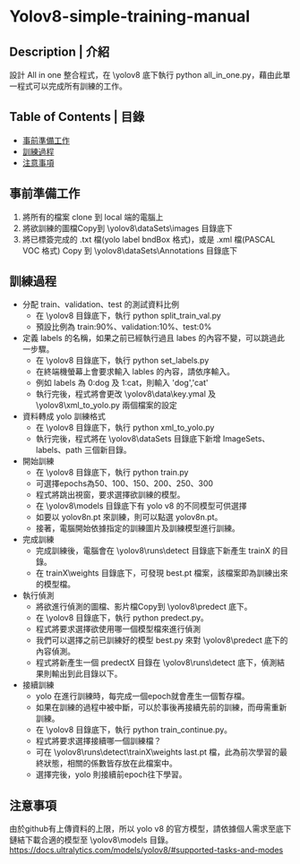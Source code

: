 # Yolov8-simple-training-manual
## Description | 介紹
設計 All in one 整合程式，在 \yolov8 底下執行 python all_in_one.py，藉由此單一程式可以完成所有訓練的工作。

## Table of Contents | 目錄
- [事前準備工作](#事前準備工作)
- [訓練過程](#訓練過程)
- [注意事項](#注意事項)
## 事前準備工作
1. 將所有的檔案 clone 到 local 端的電腦上
2. 將欲訓練的圖檔Copy到 \yolov8\dataSets\images 目錄底下
3. 將已標簽完成的 .txt 檔(yolo label bndBox 格式)，或是 .xml 檔(PASCAL VOC 格式) Copy 到 \yolov8\dataSets\Annotations 目錄底下
## 訓練過程
- 分配 train、validation、test 的測試資料比例
    - 在 \yolov8 目錄底下，執行 python split_train_val.py
    - 預設比例為 train:90%、validation:10%、test:0%
- 定義 labels 的名稱，如果之前已經執行過且 labes 的內容不變，可以跳過此一步驟。
    - 在 \yolov8 目錄底下，執行 python set_labels.py
    - 在終端機螢幕上會要求輸入 lables 的內容，請依序輸入。
    - 例如 labels 為 0:dog 及 1:cat，則輸入 'dog','cat'
    - 執行完後，程式將會更改 \yolov8\data\key.ymal 及 \yolov8\xml_to_yolo.py 兩個檔案的設定
- 資料轉成 yolo 訓練格式
    - 在 \yolov8 目錄底下，執行 python xml_to_yolo.py
    - 執行完後，程式將在 \yolov8\dataSets 目錄底下新增 ImageSets、labels、path 三個新目錄。
- 開始訓練
    - 在 \yolov8 目錄底下，執行 python train.py
    - 可選擇epochs為50、100、150、200、250、300
    - 程式將跳出視窗，要求選擇欲訓練的模型。
    - 在 \yolov8\models 目錄底下有 yolo v8 的不同模型可供選擇
    - 如要以 yolov8n.pt 來訓練，則可以點選 yolov8n.pt。
    - 接著，電腦開始依據指定的訓練圖片及訓練模型進行訓練。
- 完成訓練
    - 完成訓練後，電腦會在 \yolov8\runs\detect 目錄底下新產生 trainX 的目錄。
    - 在 trainX\weights 目錄底下，可發現 best.pt 檔案，該檔案即為訓練出來的模型檔。
- 執行偵測
    - 將欲進行偵測的圖檔、影片檔Copy到 \yolov8\predect 底下。
    - 在 \yolov8 目錄底下，執行 python predect.py。
    - 程式將要求選擇欲使用哪一個模型檔來進行偵測
    - 我們可以選擇之前已訓練好的模型 best.py 來對 \yolov8\predect 底下的內容偵測。
    - 程式將新產生一個 predectX 目錄在 \yolov8\runs\detect 底下，偵測結果則輸出到此目錄以下。
- 接續訓練
    - yolo 在進行訓練時，每完成一個epoch就會產生一個暫存檔。
    - 如果在訓練的過程中被中斷，可以於事後再接續先前的訓練，而毋需重新訓練。
    - 在 \yolov8 目錄底下，執行 python train_continue.py。
    - 程式將要求選擇接續哪一個訓練檔？
    - 可在 \yolov8\runs\detect\trainX\weights last.pt 檔，此為前次學習的最終狀態，相關的係數皆存放在此檔案中。
    - 選擇完後，yolo 則接續前epoch往下學習。
## 注意事項
由於github有上傳資料的上限，所以 yolo v8 的官方模型，請依據個人需求至底下鏈結下載合適的模型至 \yolov8\models 目錄。
https://docs.ultralytics.com/models/yolov8/#supported-tasks-and-modes
